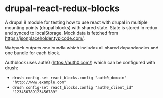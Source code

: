 # drupal-react-redux-blocks

A drupal 8 module for testing how to use react with drupal in multiple mounting points (drupal blocks) with shared state. State is stored in redux and synced to localStorage. Mock data is fetched from https://jsonplaceholder.typicode.com/.

Webpack outputs one bundle which includes all shared dependencies and one bundle for each block.

Authblock uses auth0 (https://auth0.com/) which can be configured with drush:
* `drush config-set react_blocks.config "auth0_domain" "http://www.example.com"`
* `drush config-set react_blocks.config "auth0_client_id" "123456789123456789"`
